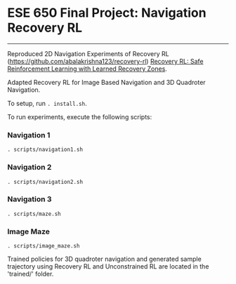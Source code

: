 # ESE 650 Final Project: Navigation Recovery RL
------------

Reproduced 2D Navigation Experiments of Recovery RL (https://github.com/abalakrishna123/recovery-rl) <a href="https://arxiv.org/pdf/2010.15920.pdf">Recovery RL: Safe Reinforcement Learning with Learned Recovery Zones</a>. 

Adapted Recovery RL for Image Based Navigation and 3D Quadroter Navigation.

To setup, run `. install.sh`.

To run experiments, execute the following scripts:

### Navigation 1
`. scripts/navigation1.sh`

###  Navigation 2
`. scripts/navigation2.sh`

###  Navigation 3
`. scripts/maze.sh`

###  Image Maze
`. scripts/image_maze.sh`

Trained policies for 3D quadroter navigation and generated sample trajectory using Recovery RL and Unconstrained RL are located in the 'trained/' folder.